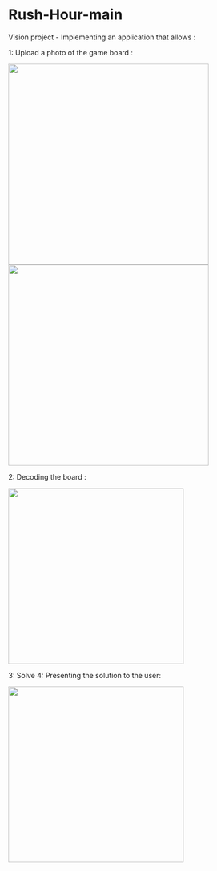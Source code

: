 # Rush-Hour-main

Vision project - Implementing an application that allows :

1: Upload a photo of the game board :

 <img src="https://user-images.githubusercontent.com/96941593/221947118-d31e3165-02ab-423b-8a04-4e73d99cbb5c.jpg" height="400" > <img src="https://user-images.githubusercontent.com/96941593/221947508-f86e6202-7eb3-4d11-85f8-6bc1186b6850.jpg" height="400" >

2: Decoding the board :

   <img src="https://user-images.githubusercontent.com/96941593/221947227-221251d9-05e4-4799-8764-7a11e9c1e494.jpg" width="350" >


3: Solve
4: Presenting the solution to the user:

 <img src="https://user-images.githubusercontent.com/96941593/221949036-265a8a30-9dff-4151-ae63-096e45ed62c5.gif" width="350" >

